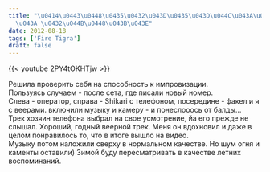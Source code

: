 ```yaml
---
title: "\u0414\u0443\u0448\u0435\u0432\u043D\u0435\u043D\u044C\u043A\u043E \u0442\u0430\
  \u043A \u0432\u044B\u0448\u043B\u043E"
date: 2012-08-18
tags: ['Fire Tigra']
draft: false
---
```

{{< youtube 2PY4tOKHTjw >}}

<p>Решила проверить себя на способность к импровизации.<br />
Пользуясь случаем - после сета, где писали новый номер.<br />
Слева - оператор, справа - Shikari с телефоном, посередине - факел и я с веерами. включили музыку и камеру - и понеслооось от балды...<br />
Трек хозяин телефона выбрал на свое усмотрение, йа его прежде не слышал. Хороший, годный веерной трек. Меня он вдохновил и даже в целом понравилось то, что в итоге вышло на видео.<br />
Музыку потом наложили сверху в нормальном качестве. Но шум огня и каменты оставили) Зимой буду пересматривать в качестве летних воспоминаний.</p>
